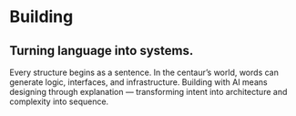 # Building

## Turning language into systems.

Every structure begins as a sentence. In the centaur’s world, words can generate logic, interfaces, and infrastructure. Building with AI means designing through explanation — transforming intent into architecture and complexity into sequence.
